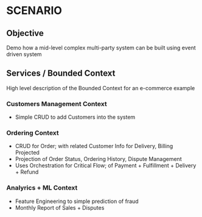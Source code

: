 # SCENARIO

## Objective

Demo how a mid-level complex multi-party system can be built using event driven system

## Services / Bounded Context

High level description of the Bounded Context for an e-commerce example

### Customers Management Context

- Simple CRUD to add Customers into the system

### Ordering Context

- CRUD for Order; with related Customer Info for Delivery, Billing Projected
- Projection of Order Status, Ordering History, Dispute Management
- Uses Orchestration for Critical Flow; of Payment + Fulfillment + Delivery + Refund

### Analyrics + ML Context

- Feature Engineering to simple prediction of fraud
- Monthly Report of Sales + Disputes
